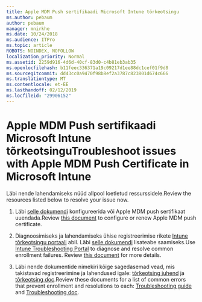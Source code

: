 ```yaml
---
title: Apple MDM Push sertifikaadi Microsoft Intune tõrkeotsingu
ms.author: pebaum
author: pebaum
manager: mnirkhe
ms.date: 10/24/2018
ms.audience: ITPro
ms.topic: article
ROBOTS: NOINDEX, NOFOLLOW
localization_priority: Normal
ms.assetid: 2259d916-4d6d-40cf-83d0-c4b81eb3ab35
ms.openlocfilehash: b11feec336371a19c09217d1ee88dc1cef01f9d8
ms.sourcegitcommit: dd43cc0a9470f98b8ef2a3787c823801d674c666
ms.translationtype: MT
ms.contentlocale: et-EE
ms.lasthandoff: 02/12/2019
ms.locfileid: "29906152"
---
```

# <a name="troubleshoot-issues-with-apple-mdm-push-certificate-in-microsoft-intune"></a><span data-ttu-id="0a33d-102">Apple MDM Push sertifikaadi Microsoft Intune tõrkeotsingu</span><span class="sxs-lookup"><span data-stu-id="0a33d-102">Troubleshoot issues with Apple MDM Push Certificate in Microsoft Intune</span></span>

<span data-ttu-id="0a33d-103">Läbi nende lahendamiseks nüüd allpool loetletud ressurssidele.</span><span class="sxs-lookup"><span data-stu-id="0a33d-103">Review the resources listed below to resolve your issue now.</span></span> 
  
1. <span data-ttu-id="0a33d-104">Läbi [selle dokumendi](https://docs.microsoft.com/intune/apple-mdm-push-certificate-get) konfigureerida või Apple MDM push sertifikaat uuendada.</span><span class="sxs-lookup"><span data-stu-id="0a33d-104">Review [this document](https://docs.microsoft.com/intune/apple-mdm-push-certificate-get) to configure or renew Apple MDM push certificate.</span></span> 
    
2. <span data-ttu-id="0a33d-p101">Diagnoosimiseks ja lahendamiseks ühise registreerimise rikete [Intune tõrkeotsingu portaali](https://devicemanagement.microsoft.com/#blade/Microsoft_Intune_DeviceSettings/TroubleshootBlade) abil. Läbi [selle dokumendi](https://docs.microsoft.com/intune/help-desk-operators) lisateabe saamiseks.</span><span class="sxs-lookup"><span data-stu-id="0a33d-p101">Use [Intune Troubleshooting Portal](https://devicemanagement.microsoft.com/#blade/Microsoft_Intune_DeviceSettings/TroubleshootBlade) to diagnose and resolve common enrollment failures. Review [this document](https://docs.microsoft.com/intune/help-desk-operators) for more details.</span></span> 
    
3. <span data-ttu-id="0a33d-107">Läbi nende dokumentide nimekiri kõige sagedasemad vead, mis takistavad registreerimine ja lahendused igale: [tõrkeotsing juhend](https://support.microsoft.com/help/4039809/troubleshooting-ios-device-enrollment-in-intune) ja [tõrkeotsing doc](https://docs.microsoft.com/intune-classic/troubleshoot/troubleshoot-device-enrollment-in-intune).</span><span class="sxs-lookup"><span data-stu-id="0a33d-107">Review these documents for a list of common errors that prevent enrollment and resolutions to each: [Troubleshooting guide](https://support.microsoft.com/help/4039809/troubleshooting-ios-device-enrollment-in-intune) and [Troubleshooting doc](https://docs.microsoft.com/intune-classic/troubleshoot/troubleshoot-device-enrollment-in-intune).</span></span>
    

